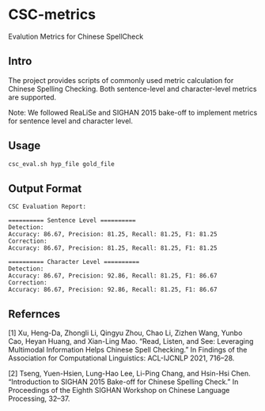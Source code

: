 # CSC-metrics
Evalution Metrics for Chinese SpellCheck

## Intro
The project provides scripts of commonly used metric calculation for Chinese Spelling Checking. Both sentence-level and character-level metrics are supported.

Note: We followed ReaLiSe and SIGHAN 2015 bake-off to implement metrics for sentence level and character level.

## Usage

```bash
csc_eval.sh hyp_file gold_file
```

## Output Format

```
CSC Evaluation Report:

========== Sentence Level ==========
Detection:
Accuracy: 86.67, Precision: 81.25, Recall: 81.25, F1: 81.25
Correction:
Accuracy: 86.67, Precision: 81.25, Recall: 81.25, F1: 81.25

========== Character Level ==========
Detection:
Accuracy: 86.67, Precision: 92.86, Recall: 81.25, F1: 86.67
Correction:
Accuracy: 86.67, Precision: 92.86, Recall: 81.25, F1: 86.67
```

## Refernces
[1] Xu, Heng-Da, Zhongli Li, Qingyu Zhou, Chao Li, Zizhen Wang, Yunbo Cao, Heyan Huang, and Xian-Ling Mao. “Read, Listen, and See: Leveraging Multimodal Information Helps Chinese Spell Checking.” In Findings of the Association for Computational Linguistics: ACL-IJCNLP 2021, 716–28. 

[2] Tseng, Yuen-Hsien, Lung-Hao Lee, Li-Ping Chang, and Hsin-Hsi Chen. “Introduction to SIGHAN 2015 Bake-off for Chinese Spelling Check.” In Proceedings of the Eighth SIGHAN Workshop on Chinese Language Processing, 32–37.